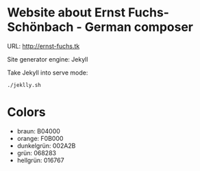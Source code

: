 # Website about Ernst Fuchs-Schönbach - German composer

URL: http://ernst-fuchs.tk

Site generator engine: Jekyll

Take Jekyll into serve mode:

```
./jeklly.sh
```

# Colors

* braun: B04000
* orange: F0B000
* dunkelgrün: 002A2B
* grün: 068283
* hellgrün: 016767

